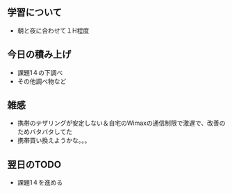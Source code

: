 ## 学習について
- 朝と夜に合わせて１H程度

## 今日の積み上げ 
- 課題1４の下調べ
- その他調べ物など

## 雑感
- 携帯のテザリングが安定しない＆自宅のWimaxの通信制限で激遅で、改善のためバタバタしてた
- 携帯買い換えようかな。。。

## 翌日のTODO
- 課題1４を進める
